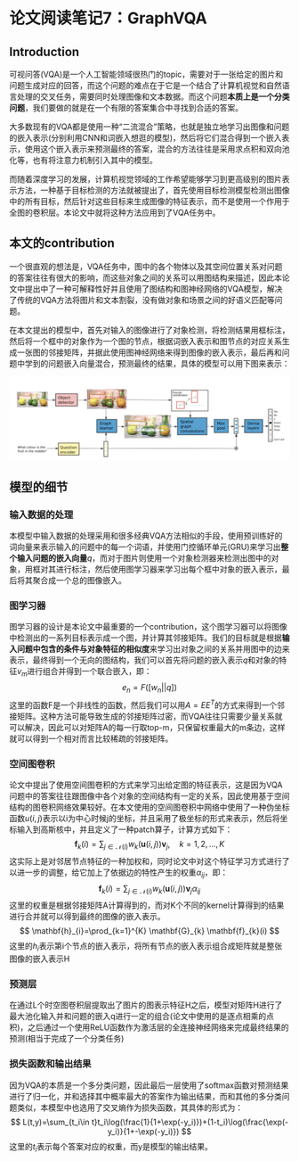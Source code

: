 # 论文阅读笔记7：GraphVQA

## Introduction

​	  可视问答(VQA)是一个人工智能领域很热门的topic，需要对于一张给定的图片和问题生成对应的回答，而这个问题的难点在于它是一个结合了计算机视觉和自然语言处理的交叉任务，需要同时处理图像和文本数据。而这个问题**本质上是一个分类问题**，我们要做的就是在一个有限的答案集合中寻找到合适的答案。

​	  大多数现有的VQA都是使用一种“二流混合”策略，也就是独立地学习出图像和问题的嵌入表示(分别利用CNN和词嵌入想逛的模型)，然后将它们混合得到一个嵌入表示，使用这个嵌入表示来预测最终的答案，混合的方法往往是采用求点积和双向池化等，也有将注意力机制引入其中的模型。

​	  而随着深度学习的发展，计算机视觉领域的工作希望能够学习到更高级别的图片表示方法，一种基于目标检测的方法就被提出了，首先使用目标检测模型检测出图像中的所有目标，然后针对这些目标来生成图像的特征表示，而不是使用一个作用于全图的卷积层。本论文中就将这种方法应用到了VQA任务中。

## 本文的contribution

​	  一个很直观的想法是，VQA任务中，图中的各个物体以及其空间位置关系对问题的答案往往有很大的影响，而这些对象之间的关系可以用图结构来描述，因此本论文中提出中了一种可解释性好并且使用了图结构和图神经网络的VQA模型，解决了传统的VQA方法将图片和文本割裂，没有做对象和场景之间的好语义匹配等问题。

​	  在本文提出的模型中，首先对输入的图像进行了对象检测，将检测结果用框标注，然后将一个框中的对象作为一个图的节点，根据词嵌入表示和图节点的对应关系生成一张图的邻接矩阵，并据此使用图神经网络来得到图像的嵌入表示，最后再和问题中学到的问题嵌入向量混合，预测最终的结果，具体的模型可以用下图来表示：

![image-20210711150805893](static/image-20210711150805893.png)

## 模型的细节

### 输入数据的处理

​	  本模型中输入数据的处理采用和很多经典VQA方法相似的手段，使用预训练好的词向量来表示输入的问题中的每一个词语，并使用门控循环单元(GRU)来学习出**整个输入问题的嵌入向量**$q$，而对于图片则使用一个对象检测器来检测出图中的对象，用框对其进行标注，然后使用图学习器来学习出每个框中对象的嵌入表示，最后将其聚合成一个总的图像嵌入。

### 图学习器

​	  图学习器的设计是本论文中最重要的一个contribution，这个图学习器可以将图像中检测出的一系列目标表示成一个图，并计算其邻接矩阵。我们的目标就是根据**输入问题中包含的条件与对象特征的相似度**来学习出对象之间的关系并用图中的边来表示，最终得到一个无向的图结构，我们可以首先将问题的嵌入表示$q$和对象的特征$v_m$进行组合并得到一个联合嵌入，即：
$$
e_n=F([w_n||q])
$$
这里的函数F是一个非线性的函数，然后我们可以用$A=EE^T$的方式来得到一个邻接矩阵。这种方法可能导致生成的邻接矩阵过密，而VQA往往只需要少量关系就可以解决，因此可以对矩阵A的每一行取top-m，只保留权重最大的m条边，这样就可以得到一个相对而言比较稀疏的邻接矩阵。

### 空间图卷积

​	  论文中提出了使用空间图卷积的方式来学习出给定图的特征表示，这是因为VQA问题中的答案往往跟图像中各个对象的空间结构有一定的关系，因此使用基于空间结构的图卷积网络效果较好。在本文使用的空间图卷积中网络中使用了一种伪坐标函数$u(i,j)$表示以i为中心时候j的坐标，并且采用了极坐标的形式来表示，然后将坐标输入到高斯核中，并且定义了一种patch算子，计算方式如下：
$$
\mathbf{f}_{k}(i)=\sum_{j \in \mathcal{N}(i)} w_{k}(\mathbf{u}(i, j)) \mathbf{v}_{j}, \quad k=1,2, \ldots, K
$$
这实际上是对邻居节点特征的一种加权和，同时论文中对这个特征学习方式进行了以进一步的调整，给它加上了依据边的特性产生的权重$\alpha_{ij}$，即：
$$
\mathbf{f}_{k}(i)=\sum_{j \in \mathcal{N}(i)} w_{k}(\mathbf{u}(i, j)) \mathbf{v}_{j}\alpha_{ij}
$$
这里的权重是根据邻接矩阵A计算得到的，而对K个不同的kernel计算得到的结果进行合并就可以得到最终的图像的嵌入表示。
$$
\mathbf{h}_{i}=\prod_{k=1}^{K} \mathbf{G}_{k} \mathbf{f}_{k}(i)
$$
这里的$h_i$表示第i个节点的嵌入表示，将所有节点的嵌入表示组合成矩阵就是整张图像的嵌入表示H



### 预测层

​	  在通过L个时空图卷积层提取出了图片的图表示特征H之后，模型对矩阵H进行了最大池化输入并和问题的嵌入q进行一定的组合(论文中使用的是逐点相乘的点积)，之后通过一个使用ReLU函数作为激活层的全连接神经网络来完成最终结果的预测(相当于完成了一个分类任务)

### 损失函数和输出结果

​	  因为VQA的本质是一个多分类问题，因此最后一层使用了softmax函数对预测结果进行了归一化，并和选择其中概率最大的答案作为输出结果，而和其他的多分类问题类似，本模型中也选用了交叉熵作为损失函数，其具体的形式为：
$$
L(t,y)=\sum_{t_i\in t}t_i\log(\frac{1}{1+\exp(-y_i)})+(1-t_i)\log(\frac{\exp(-y_i)}{1+-\exp(-y_i)})
$$
这里的$t_i$表示每个答案对应的权重，而y是模型的输出结果。























